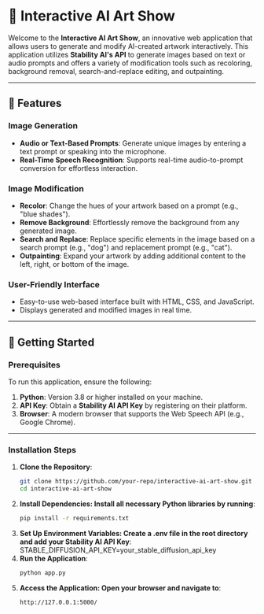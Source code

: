 # 🎨 Interactive AI Art Show

Welcome to the **Interactive AI Art Show**, an innovative web application that allows users to generate and modify AI-created artwork interactively. This application utilizes **Stability AI's API** to generate images based on text or audio prompts and offers a variety of modification tools such as recoloring, background removal, search-and-replace editing, and outpainting.

---

## 🌟 Features

### Image Generation
- **Audio or Text-Based Prompts**: Generate unique images by entering a text prompt or speaking into the microphone.
- **Real-Time Speech Recognition**: Supports real-time audio-to-prompt conversion for effortless interaction.

### Image Modification
- **Recolor**: Change the hues of your artwork based on a prompt (e.g., "blue shades").
- **Remove Background**: Effortlessly remove the background from any generated image.
- **Search and Replace**: Replace specific elements in the image based on a search prompt (e.g., "dog") and replacement prompt (e.g., "cat").
- **Outpainting**: Expand your artwork by adding additional content to the left, right, or bottom of the image.

### User-Friendly Interface
- Easy-to-use web-based interface built with HTML, CSS, and JavaScript.
- Displays generated and modified images in real time.

---

## 🚀 Getting Started

### Prerequisites

To run this application, ensure the following:

1. **Python**: Version 3.8 or higher installed on your machine.
2. **API Key**: Obtain a **Stability AI API Key** by registering on their platform.
3. **Browser**: A modern browser that supports the Web Speech API (e.g., Google Chrome).

---

### Installation Steps

1. **Clone the Repository**:
   ```bash
   git clone https://github.com/your-repo/interactive-ai-art-show.git
   cd interactive-ai-art-show
2. **Install Dependencies: Install all necessary Python libraries by running**:
   ```bash
   pip install -r requirements.txt
3. **Set Up Environment Variables: Create a .env file in the root directory and add your Stability AI API Key**:
   STABLE_DIFFUSION_API_KEY=your_stable_diffusion_api_key
4. **Run the Application**:
   ```bash
   python app.py
5. **Access the Application: Open your browser and navigate to**:
   ```bash
   http://127.0.0.1:5000/
   
